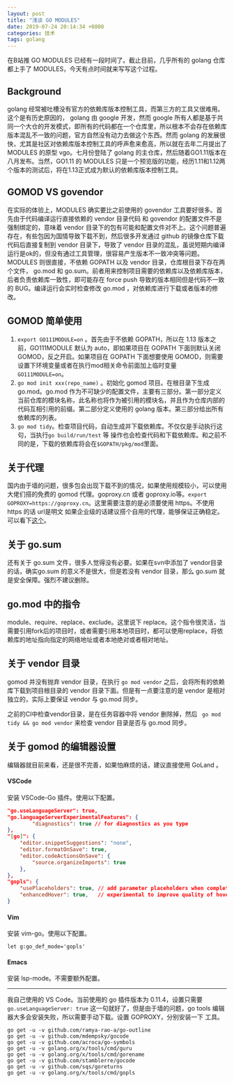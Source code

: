 ```yaml
---
layout: post
title: "浅谈 GO MODULES"
date: 2019-07-24 20:14:34 +0800
categories: 技术
tags: golang
---
```


在B站推 GO MODULES 已经有一段时间了。截止目前，几乎所有的 golang 仓库都上手了 MODULES，今天有点时间就来写写这个过程。
 
## Background

golang 经常被吐槽没有官方的依赖库版本控制工具，而第三方的工具又很难用。这个是有历史原因的， golang 由 google 开发，然而 google 所有人都是基于共同一个大仓的开发模式，即所有的代码都在一个仓库里，所以根本不会存在依赖库版本混乱不一致的问题，官方自然没有动力去做这个东西。然而 golang 的发展很快，尤其是社区对依赖库版本控制工具的呼声愈来愈高，所以就在去年二月提出了 MODULES 的原型 vgo。七月份登陆了 golang 的主仓库，然后随着GO1.11版本在八月发布。当然，GO1.11 的 MODULES 只是一个预览版的功能，经历1.11和1.12两个版本的测试后，将在1.13正式成为默认的依赖库版本控制工具。
 
## GOMOD VS govendor

在实际的体验上，MODULES 确实要比之前使用的 govendor 工具要好很多。首先由于代码编译运行直接依赖的 vendor 目录代码 和 govendor 的配置文件不是强制绑定的，意味着 vendor 目录下的包有可能和配置文件对不上。这个问题普遍存在，有些包因为国情导致下载不到，然后很多开发通过 github 的镜像仓库下载代码后直接复制到 vendor 目录下，导致了 vendor 目录的混乱，虽说短期内编译运行是ok的，但没有通过工具管理，很容易产生版本不一致冲突等问题。
 
MODULES 则很直接，不依赖 GOPATH 以及 vendor 目录，仓库根目录下存在两个文件， go.mod 和 go.sum。前者用来控制项目需要的依赖库以及依赖库版本，后者负责依赖库一致性，即可能存在 force push 导致的版本相同但是代码不一致的 BUG。编译运行会实时检查修改 go.mod ，对依赖库进行下载或者版本的修改。

## GOMOD 简单使用

1. `export GO111MODULE=on` 。首先由于不依赖 GOPATH，所以在 1.13 版本之前，GO111MODULE 默认为 auto，即如果项目在 GOPATH 下面则默认关闭 GOMOD，反之开启。如果项目在 GOPATH 下面想要使用 GOMOD，则需要设置下环境变量或者在执行mod相关命令前面加上临时变量 `GO111MODULE=on`。
2. `go mod init xxx(repo_name)` 。初始化 gomod 项目。在根目录下生成 go.mod。go.mod 作为不可缺少的配置文件，主要有三部分。第一部分定义当前仓库的模块名称，此名称也将作为被引用的模块名，并且作为仓库内部的代码互相引用的前缀。第二部分定义使用的 golang 版本。第三部分给出所有依赖库的列表。
3. `go mod tidy`。检查项目代码，自动生成并下载依赖库。不仅仅是手动执行这句，当执行` go build/run/test ` 等 操作也会检查代码和下载依赖库。和之前不同的是，下载的依赖库将会在`$GOPATH/pkg/mod`里面。

## 关于代理

国内由于墙的问题，很多包会出现下载不到的情况，如果使用规模较小，可以使用大佬们搭的免费的 gomod 代理。goproxy.cn 或者 goproxy.io等。`export GOPROXY=https://goproxy.cn`。这里需要注意的是必须要使用 https。不使用 https 的话 url是明文
如果企业级的话建议搭个自用的代理，能够保证正确稳定。可以看下[这个](https://github.com/gomods/athens)。

## 关于 go.sum 

还有关于 go.sum 文件，很多人觉得没有必要。如果在svn中添加了 vendor目录的话，确实go.sum 的意义不是很大，但是若没有 vendor 目录，那么 go.sum 就是安全保障。强烈不建议删除。

## go.mod 中的指令

module、require、replace、exclude。这里说下 replace。这个指令很灵活，当需要引用fork后的项目时，或者需要引用本地项目时，都可以使用replace，将依赖库的地址指向指定的网络地址或者本地绝对或者相对地址。

## 关于 vendor 目录

gomod 并没有抛弃 vendor 目录，在执行 `go mod vendor` 之后，会将所有的依赖库下载到项目根目录的 vendor 目录下面。但是有一点要注意的是 vendor 是相对独立的，实际上要保证 vendor 与 go.mod 同步。

之前的CI中检查vendor目录，是在任务容器中将 vendor 删除掉，然后 ` go mod tidy && go mod vendor` 来检查 vendor 目录是否与 go.mod 同步。

## 关于 gomod 的编辑器设置

编辑器就目前来看，还是很不完善，如果怕麻烦的话，建议直接使用 GoLand 。

#### VSCode

安装 VSCode-Go 插件。使用以下配置。
```json
"go.useLanguageServer": true,
"go.languageServerExperimentalFeatures": {
        "diagnostics": true // for diagnostics as you type
},
"[go]": {
    "editor.snippetSuggestions": "none",
    "editor.formatOnSave": true,
    "editor.codeActionsOnSave": {
        "source.organizeImports": true
    },
},
"gopls": {
    "usePlaceholders": true, // add parameter placeholders when completing a function
    "enhancedHover": true,   // experimental to improve quality of hover (will be on by default soon)
}
```

#### Vim

安装 vim-go。使用以下配置。
```
let g:go_def_mode='gopls'
```

#### Emacs

安装 lsp-mode。不需要额外配置。

- - -

我自己使用的 VS Code。当前使用的 go 插件版本为 0.11.4，设置只需要 `go.useLanguageServer: true` 这一句就好了，但是由于墙的问题，go tools 编辑器大多会安装失败，所以需要手动下载。设置 GOPROXY，分别安装一下 工具。
```
go get -u -v github.com/ramya-rao-a/go-outline
go get -u -v github.com/mdempsky/gocode
go get -u -v github.com/acroca/go-symbols
go get -u -v golang.org/x/tools/cmd/guru
go get -u -v golang.org/x/tools/cmd/gorename
go get -u -v github.com/stamblerre/gocode
go get -u -v github.com/sqs/goreturns
go get -u -v golang.org/x/tools/cmd/gopls
```
